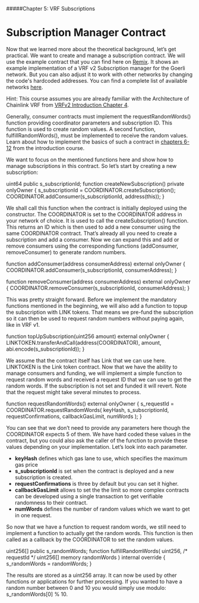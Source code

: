 #####Chapter 5: VRF Subscriptions

# Subscription Manager Contract

Now that we learned more about the theoretical background, let’s get practical. We want to create and manage a subscription contract. We will use the example contract that you can find here on [Remix](https://remix.ethereum.org/#url=https://docs.chain.link/samples/VRF/VRFv2SubscriptionManager.sol&optimize=false&runs=200&evmVersion=null&version=soljson-v0.8.7+commit.e28d00a7.js). It shows an example implementation of a VRF v2 Subscription manager for the Goerli network. But you can also adjust it to work with other networks by changing the code's hardcoded addresses. You can find a complete list of available networks [here](https://docs.chain.link/docs/vrf-contracts/#configurations).

Hint: This course assumes you are already familiar with the Architecture of Chainlink VRF from [VRFv2 Introduction Chapter 4](https://www.chainlink.education/vrfIntroduction/chapter-4).

Generally, consumer contracts must implement the requestRandomWords() function providing coordinator parameters and subscription ID. This function is used to create random values. A second function, fulfillRandomWords(), must be implemented to receive the random values. Learn about how to implement the basics of such a contract in [chapters 6-12](https://www.chainlink.education/vrfIntroduction/chapter-6) from the introduction course.

We want to focus on the mentioned functions here and show how to manage subscriptions in this contract. So let’s start by creating a new subscription:

<Highlight class="language-javascript">
uint64 public s_subscriptionId;
 function createNewSubscription() private onlyOwner {
   s_subscriptionId = COORDINATOR.createSubscription();
   COORDINATOR.addConsumer(s_subscriptionId, address(this));
 }
</Highlight>

We shall call this function when the contract is initially deployed using the constructor. The COORDINATOR is set to the COORDINATOR address in your network of choice. It is used to call the createSubscription() function. This returns an ID which is then used to add a new consumer using the same COORDINATOR contract. That’s already all you need to create a subscription and add a consumer. Now we can expand this and add or remove consumers using the corresponding functions (addConsumer, removeConsumer) to generate random numbers.

<Highlight class="language-javascript">
 function addConsumer(address consumerAddress) external onlyOwner {
   COORDINATOR.addConsumer(s_subscriptionId, consumerAddress);
 }
 
 function removeConsumer(address consumerAddress) external onlyOwner {
   COORDINATOR.removeConsumer(s_subscriptionId, consumerAddress);
 }
</Highlight>

This was pretty straight forward. Before we implement the mandatory functions mentioned in the beginning, we will also add a function to topup the subscription with LINK tokens. That means we pre-fund the subscription so it can then be used to request random numbers without paying again, like in VRF v1.

<Highlight class="language-javascript">
 function topUpSubscription(uint256 amount) external onlyOwner {
   LINKTOKEN.transferAndCall(address(COORDINATOR), amount, abi.encode(s_subscriptionId));
 }
</Highlight>

We assume that the contract itself has Link that we can use here. LINKTOKEN is the Link token contract. Now that we have the ability to manage consumers and funding, we will implement a simple function to request random words and received a request ID that we can use to get the random words. If the subscription is not set and funded it will revert. Note that the request might take several minutes to process.

<Highlight class="language-javascript">
function requestRandomWords() external onlyOwner {
   s_requestId = COORDINATOR.requestRandomWords(
     keyHash,
     s_subscriptionId,
     requestConfirmations,
     callbackGasLimit,
     numWords
   );
 }
</Highlight>

You can see that we don’t need to provide any parameters here though the COORDINATOR expects 5 of them. We have hard coded these values in the contract, but you could also ask the caller of the function to provide these values depending on your implementation. Let’s look into each parameter.

- **keyHash** defines which gas lane to use, which specifies the maximum gas price
- **s_subscriptionId** is set when the contract is deployed and a new subscription is created.
- **requestConfirmations** is three by default but you can set it higher.
- **callbackGasLimit** allows to set the the limit so more complex contracts can be developed using a single transaction to get verifiable randomness to their contract.
- **numWords** defines the number of random values which we want to get in one request.

So now that we have a function to request random words, we still need to implement a function to actually get the random words. This function is then called as a callback by the COORDINATOR to set the random values.

<Highlight class="language-javascript">
 uint256[] public s_randomWords;
 function fulfillRandomWords(
   uint256, /* requestId */
   uint256[] memory randomWords
 ) internal override {
   s_randomWords = randomWords;
 }
</Highlight>

The results are stored as a uint256 array. It can now be used by other functions or applications for further processing. If you wanted to have a random number between 0 and 10 you would simply use modulo: s_randomWords[0] % 10.
